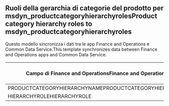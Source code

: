 ## <a name="product-category-hierarchy-roles-to-msdyn_productcategoryhierarchyroles"></a><span data-ttu-id="556d6-101">Ruoli della gerarchia di categorie del prodotto per msdyn_productcategoryhierarchyroles</span><span class="sxs-lookup"><span data-stu-id="556d6-101">Product category hierarchy roles to msdyn_productcategoryhierarchyroles</span></span>

<span data-ttu-id="556d6-102">Questo modello sincronizza i dati tra le app Finance and Operations e Common Data Service.</span><span class="sxs-lookup"><span data-stu-id="556d6-102">This template synchronizes data between Finance and Operations apps and Common Data Service.</span></span>

<span data-ttu-id="556d6-103">Campo di Finance and Operations</span><span class="sxs-lookup"><span data-stu-id="556d6-103">Finance and Operations field</span></span> | <span data-ttu-id="556d6-104">Tipo di mappa</span><span class="sxs-lookup"><span data-stu-id="556d6-104">Map type</span></span> | <span data-ttu-id="556d6-105">Altro campo di Dynamics 365</span><span class="sxs-lookup"><span data-stu-id="556d6-105">Other Dynamics 365 field</span></span> | <span data-ttu-id="556d6-106">Valore predefinito</span><span class="sxs-lookup"><span data-stu-id="556d6-106">Default value</span></span>
---|---|---|---
<span data-ttu-id="556d6-107">PRODUCTCATEGORYHIERARCHYNAME</span><span class="sxs-lookup"><span data-stu-id="556d6-107">PRODUCTCATEGORYHIERARCHYNAME</span></span> | = | <span data-ttu-id="556d6-108">msdyn_hierarchy.msdyn_name</span><span class="sxs-lookup"><span data-stu-id="556d6-108">msdyn_hierarchy.msdyn_name</span></span> | 
<span data-ttu-id="556d6-109">HIERARCHYROLE</span><span class="sxs-lookup"><span data-stu-id="556d6-109">HIERARCHYROLE</span></span> | >< | <span data-ttu-id="556d6-110">msdyn_hierarchyrole</span><span class="sxs-lookup"><span data-stu-id="556d6-110">msdyn_hierarchyrole</span></span> | 
